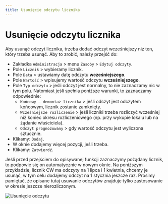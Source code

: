 ```yaml
---
title: Usunięcie odczytu licznika
---
```


# Usunięcie odczytu licznika

Aby usunąć odczyt licznika, trzeba dodać odczyt wcześniejszy niż ten, który trzeba usunąć. Aby to zrobić, należy przejść do:

- Zakładka `Administracja` > menu `Zasoby` > `Edytuj odczyty`.
- Pole `Licznik` > wybieramy licznik.
- Pole `Data` > ustawiamy datę odczytu **wcześniejszego**.
- Pole `Wartość` > wpisujemy wartość odczytu **wcześniejszego**.
- Pole `Typ odczytu` > jeśli odczyt jest normalny, to nie zaznaczamy nic w tym polu. Natomiast jeśli spełnia poniższe warunki, to zaznaczamy odpowiednie:
  - `Końcowy — demontaż licznika` > jeśli odczyt jest odczytem końcowym, licznik zostanie zamknięty.
  - `Wcześniejsze rozliczenie` > jeśli liczniki trzeba rozliczyć wcześniej niż koniec okresu rozliczeniowego (np. przy wykupie lokalu lub na żądanie właściciela).
  - `Odczyt prognozowany` > gdy wartość odczytu jest wyliczona sztucznie.
- Klikamy: `Dodaj`.
- W oknie dodajemy więcej pozycji, jeśli trzeba.
- Klikamy: `Zatwierdź`.

Jeśli przed przejściem do opisywanej funkcji zaznaczymy pożądany licznik, to podpowie się on automatycznie w nowym oknie. Na poniższym przykładzie, licznik CW ma odczyty na 1 lipca i 1 kwietnia, chcemy je usunąć, w tym celu dodajemy odczyt na 1 stycznia jeszcze raz. Prosimy pamiętać, że opisane tutaj usuwanie odczytów znajduje tylko zastosowanie w okresie jeszcze nierozliczonym.

![Usunięcie odczytu](usuniecieodczytu.gif)